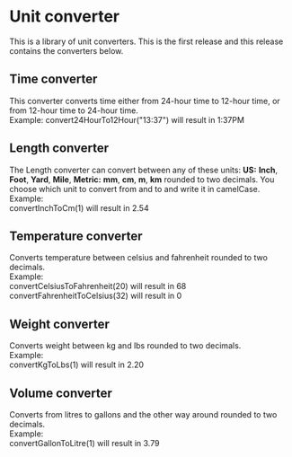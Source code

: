 # Unit converter
This is a library of unit converters. This is the first release and this release contains the converters below.  
## Time converter
This converter converts time either from 24-hour time to 12-hour time, or from 12-hour time to 24-hour time.  
Example: 
convert24HourTo12Hour("13:37") will result in 1:37PM  
## Length converter
The Length converter can convert between any of these units: **US:** **Inch**, **Foot**, **Yard**, **Mile**, **Metric:** **mm**, **cm**, **m**, **km** rounded to two decimals.
You choose which unit to convert from and to and write it in camelCase.  
Example:  
convertInchToCm(1) will result in 2.54  
## Temperature converter
Converts temperature between celsius and fahrenheit rounded to two decimals.  
Example:  
convertCelsiusToFahrenheit(20) will result in 68  
convertFahrenheitToCelsius(32) will result in 0  
## Weight converter
Converts weight between kg and lbs rounded to two decimals.  
Example:  
convertKgToLbs(1) will result in 2.20  
## Volume converter
Converts from litres to gallons and the other way around rounded to two decimals.  
Example:  
convertGallonToLitre(1) will result in 3.79